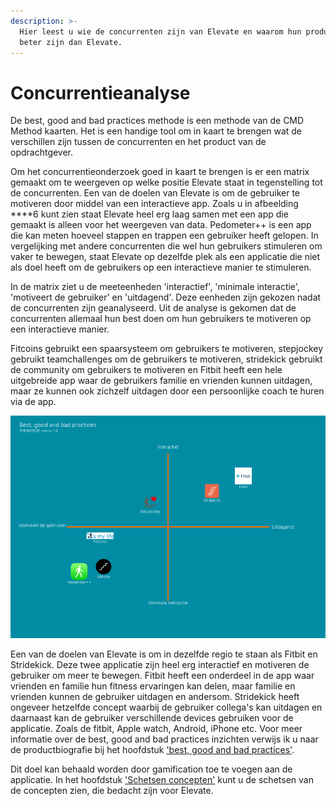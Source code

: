 ```yaml
---
description: >-
  Hier leest u wie de concurrenten zijn van Elevate en waarom hun producten
  beter zijn dan Elevate.
---
```


# Concurrentieanalyse

De best, good and bad practices methode is een methode van de CMD Method kaarten. Het is een handige tool om in kaart te brengen wat de verschillen zijn tussen de concurrenten en het product van de opdrachtgever. 

Om het concurrentieonderzoek goed in kaart te brengen is er een matrix gemaakt om te weergeven op welke positie Elevate staat in tegenstelling tot de concurrenten. Een van de doelen van Elevate is om de gebruiker te motiveren door middel van een interactieve app. Zoals u in afbeelding ****6 kunt zien staat Elevate heel erg laag samen met een app die gemaakt is alleen voor het weergeven van data. Pedometer++ is een app die kan meten hoeveel stappen en trappen een gebruiker heeft gelopen. In vergelijking met andere concurrenten die wel hun gebruikers stimuleren om vaker te bewegen, staat Elevate op dezelfde plek als een applicatie die niet als doel heeft om de gebruikers op een interactieve manier te stimuleren. 

In de matrix ziet u de meeteenheden 'interactief', 'minimale interactie', 'motiveert de gebruiker' en 'uitdagend'. Deze eenheden zijn gekozen nadat de concurrenten zijn geanalyseerd. Uit de analyse is gekomen dat de concurrenten allemaal hun best doen om hun gebruikers te motiveren op een interactieve manier. 

Fitcoins gebruikt een spaarsysteem om gebruikers te motiveren, stepjockey gebruikt teamchallenges om de gebruikers te motiveren, stridekick gebruikt de community om gebruikers te motiveren en Fitbit heeft een hele uitgebreide app waar de gebruikers familie en vrienden kunnen uitdagen, maar ze kunnen ook zichzelf uitdagen door een persoonlijke coach te huren via de app. 

![Afbeelding 6](../.gitbook/assets/best-good-and-bad-practices.png)

Een van de doelen van Elevate is om in dezelfde regio te staan als Fitbit en Stridekick. Deze twee applicatie zijn heel erg interactief en motiveren de gebruiker om meer te bewegen. Fitbit heeft een onderdeel in de app waar vrienden en familie hun fitness ervaringen kan delen, maar familie en vrienden kunnen de gebruiker uitdagen en andersom. Stridekick heeft ongeveer hetzelfde concept waarbij de gebruiker collega's kan uitdagen en daarnaast kan de gebruiker verschillende devices gebruiken voor de applicatie. Zoals de fitbit, Apple watch, Android, iPhone etc. Voor meer informatie over de best, good and bad practices inzichten verwijs ik u naar de productbiografie bij het hoofdstuk ['best, good and bad practices'](https://s-sontoidjojo.gitbook.io/productbiografie/understand-and-empathize/onderzoeksmethodes/best-good-and-bad-practices). 

Dit doel kan behaald worden door gamification toe te voegen aan de applicatie. In het hoofdstuk ['Schetsen concepten'](https://s-sontoidjojo.gitbook.io/productbiografie/frame-problem-and-ideate/schetsen) kunt u de schetsen van de concepten zien, die bedacht zijn voor Elevate.

